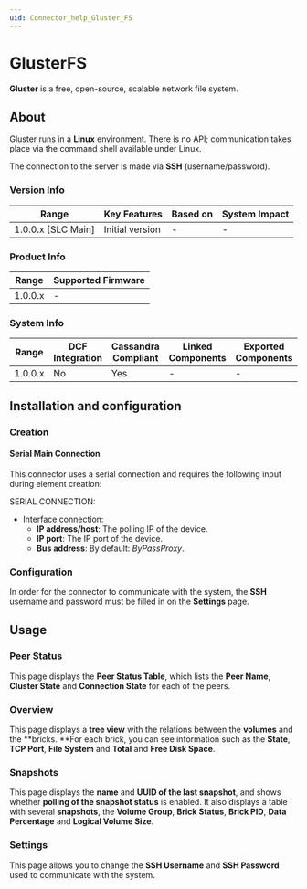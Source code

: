 ```yaml
---
uid: Connector_help_Gluster_FS
---
```


# GlusterFS

**Gluster** is a free, open-source, scalable network file system.

## About

Gluster runs in a **Linux** environment. There is no API; communication takes place via the command shell available under Linux.

The connection to the server is made via **SSH** (username/password).

### Version Info

| Range                | Key Features     | Based on     | System Impact     |
|----------------------|------------------|--------------|-------------------|
| 1.0.0.x [SLC Main]   | Initial version  | -            | -                 |

### Product Info

| Range     | Supported Firmware     |
|-----------|------------------------|
| 1.0.0.x   | -                      |

### System Info

| Range     | DCF Integration     | Cassandra Compliant     | Linked Components     | Exported Components     |
|-----------|---------------------|-------------------------|-----------------------|-------------------------|
| 1.0.0.x   | No                  | Yes                     | -                     | -                       |

## Installation and configuration

### Creation

#### Serial Main Connection

This connector uses a serial connection and requires the following input during element creation:

SERIAL CONNECTION:

- Interface connection:
  - **IP address/host**: The polling IP of the device.
  - **IP port**: The IP port of the device.
  - **Bus address**: By default: *ByPassProxy*.

### Configuration

In order for the connector to communicate with the system, the **SSH** username and password must be filled in on the **Settings** page.

## Usage

### Peer Status

This page displays the **Peer Status Table**, which lists the **Peer Name**, **Cluster State** and **Connection State** for each of the peers.

### Overview

This page displays a **tree view** with the relations between the **volumes** and the **bricks.
**For each brick, you can see information such as the **State**, **TCP Port**, **File System** and **Total** and **Free Disk Space**.

### Snapshots

This page displays the **name** and **UUID of the last snapshot**, and shows whether **polling of the snapshot status** is enabled.
It also displays a table with several **snapshots**, the **Volume Group**, **Brick Status**, **Brick PID**, **Data Percentage** and **Logical Volume Size**.

### Settings

This page allows you to change the **SSH Username** and **SSH Password** used to communicate with the system.
